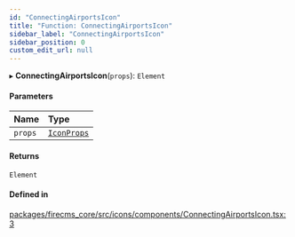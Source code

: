 ```yaml
---
id: "ConnectingAirportsIcon"
title: "Function: ConnectingAirportsIcon"
sidebar_label: "ConnectingAirportsIcon"
sidebar_position: 0
custom_edit_url: null
---
```


▸ **ConnectingAirportsIcon**(`props`): `Element`

#### Parameters

| Name | Type |
| :------ | :------ |
| `props` | [`IconProps`](../types/IconProps.md) |

#### Returns

`Element`

#### Defined in

[packages/firecms_core/src/icons/components/ConnectingAirportsIcon.tsx:3](https://github.com/FireCMSco/firecms/blob/d45f3739/packages/firecms_core/src/icons/components/ConnectingAirportsIcon.tsx#L3)
